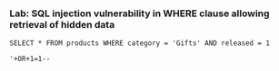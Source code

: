 
### Lab: SQL injection vulnerability in WHERE clause allowing retrieval of hidden data

```` SELECT * FROM products WHERE category = 'Gifts' AND released = 1 ````

```` '+OR+1=1-- ````

